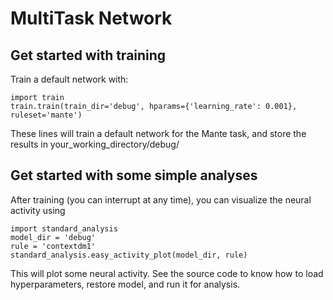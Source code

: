# MultiTask Network

## Get started with training
Train a default network with:

    import train
    train.train(train_dir='debug', hparams={'learning_rate': 0.001}, ruleset='mante')

These lines will train a default network for the Mante task, and store the
results in your_working_directory/debug/

## Get started with some simple analyses
After training (you can interrupt at any time), you can visualize the neural
activity using

    import standard_analysis
    model_dir = 'debug'
    rule = 'contextdm1'
    standard_analysis.easy_activity_plot(model_dir, rule)

This will plot some neural activity. See the source code to know how to load
hyperparameters, restore model, and run it for analysis.
